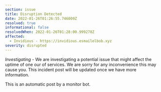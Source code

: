```yaml
---
section: issue
title: Disruption Detected
date: 2022-01-26T01:26:55.746009Z
resolved: true
informational: false
resolvedWhen: 2022-01-26T01:28:00.999278Z
affected:
  - Invidious - https://invidious.esmailelbob.xyz
severity: disrupted
---
```

*Investigating* - We are investigating a potential issue that might affect the uptime of one our of services. We are sorry for any inconvenience this may cause you. This incident post will be updated once we have more information.

This is an automatic post by a monitor bot.
        